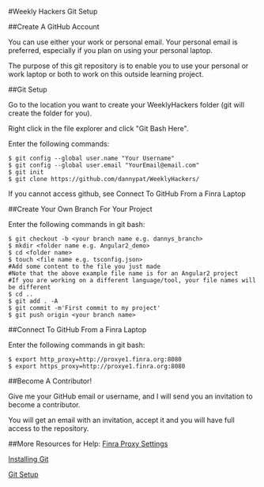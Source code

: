 #Weekly Hackers Git Setup

##Create A GitHub Account

You can use either your work or personal email. Your personal email is preferred, especially if you plan on using your personal laptop.

The purpose of this git repository is to enable you to use your personal or work laptop or both to work on this outside learning project.

##Git Setup

Go to the location you want to create your WeeklyHackers folder (git will create the folder for you).

Right click in the file explorer and click "Git Bash Here".

Enter the following commands:

```git
$ git config --global user.name "Your Username"
$ git config --global user.email "YourEmail@email.com"
$ git init
$ git clone https://github.com/dannypat/WeeklyHackers/
```

If you cannot access github, see Connect To GitHub From a Finra Laptop

##Create Your Own Branch For Your Project

Enter the following commands in git bash:

```git
$ git checkout -b <your branch name e.g. dannys_branch>
$ mkdir <folder name e.g. Angular2_demo>
$ cd <folder name>
$ touch <file name e.g. tsconfig.json>
#Add some content to the file you just made
#Note that the above example file name is for an Angular2 project
#If you are working on a different language/tool, your file names will be different
$ cd ..
$ git add . -A
$ git commit -m'First commit to my project'
$ git push origin <your branch name>
```

##Connect To GitHub From a Finra Laptop

Enter the following commands in git bash:

```git
$ export http_proxy=http://proxye1.finra.org:8080
$ export https_proxy=http://proxye1.finra.org:8080
```

##Become A Contributor!

Give me your GitHub email or username, and I will send you an invitation to become a contributor.

You will get an email with an invitation, accept it and you will have full access to the repository.

##More Resources for Help:
[Finra Proxy Settings](https://wiki.finra.org/display/devexchange/Proxy+settings+for+Git)

[Installing Git](https://git-scm.com/book/en/v1/Getting-Started-Installing-Git)

[Git Setup](https://git-scm.com/book/en/v1/Getting-Started-First-Time-Git-Setup)